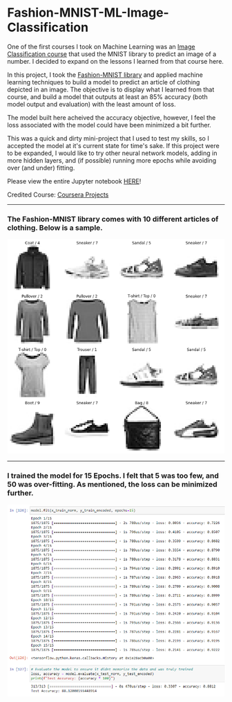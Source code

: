 # Fashion-MNIST-ML-Image-Classification

One of the first courses I took on Machine Learning was an [Image Classification course](https://github.com/gianmillare/Image-Classification-with-Tensorflow-Guide) that used the MNIST library to predict an image of a number. I decided to expand on the lessons I learned from that course here. 

In this project, I took the [Fashion-MNIST library](https://www.kaggle.com/zalando-research/fashionmnist) and applied machine learning techniques to build a model to predict an article of clothing depicted in an image. The objective is to display what I learned from that course, and build a model that outputs at least an 85% accuracy (both model output and evaluation) with the least amount of loss.

The model built here acheived the accuracy objective, however, I feel the loss associated with the model could have been minimized a bit further. 

This was a quick and dirty mini-project that I used to test my skills, so I accepted the model at it's current state for time's sake. If this project were to be expanded, I would like to try other neural network models, adding in more hidden layers, and (if possible) running more epochs while avoiding over (and under) fitting.

Please view the entire Jupyter notebook [HERE](https://nbviewer.jupyter.org/github/gianmillare/Fashion-MNIST-ML-Image-Classification/blob/main/project.ipynb)!

Credited Course: [Coursera Projects](https://www.coursera.org/learn/tensorflow-beginner-basic-image-classification/home/welcome)

<hr>

### The Fashion-MNIST library comes with 10 different articles of clothing. Below is a sample.
![](images/data.png)

<hr>

### I trained the model for 15 Epochs. I felt that 5 was too few, and 50 was over-fitting. As mentioned, the loss can be minimized further.
![](images/training.png)
